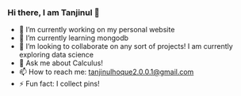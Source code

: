 ### Hi there, I am Tanjinul 👋

- 🔭 I’m currently working on my personal website
- 🌱 I’m currently learning mongodb
- 👯 I’m looking to collaborate on any sort of projects! I am currently exploring data science
- 💬 Ask me about Calculus!
- 📫 How to reach me: tanjinulhoque2.0.0.1@gmail.com
- ⚡ Fun fact: I collect pins!

<!-- - 🤔 I’m looking for help with ... -->
<!-- - 😄 Pronouns: ... -->

